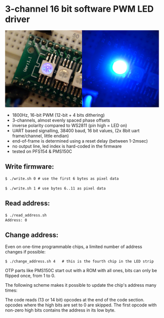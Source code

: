 
# 3-channel 16 bit software PWM LED driver

<img src="img/hdr.jpg">

* 1800Hz, 16-bit PWM (12-bit + 4 bits dithering)
* 3-channels, almost evenly spaced phase offsets
* inverse polarity compared to WS2811 (pin high = LED on)
* UART based signalling, 38400 baud, 16 bit values, (2x 8bit uart frame/channel, little endian)
* end-of-frame is determined using a reset delay (between 1-2msec)
* no output line, led index is hard-coded in the firmware
* tested on PFS154 & PMS150C

## Write firmware:

```
$ ./write.sh 0 # use the first 6 bytes as pixel data

$ ./write.sh 1 # use bytes 6..11 as pixel data
```

## Read address:

```
$ ./read_address.sh
Address: 0
```

## Change address:

Even on one-time programmable chips, a limited number of address changes
if possible:

```
$ ./change_address.sh 4   # this is the fourth chip in the LED strip
```

OTP parts like PMS150C start out with a ROM with all ones, bits can only
be flipped once, from 1 to 0.

The following scheme makes it possible to update the chip's address many times:

The code reads (13 or 14 bit) opcodes at the end of the code section.
opcodes where the high bits are set to 0 are skipped. The
first opcode with non-zero high bits contains the address in its low byte.

